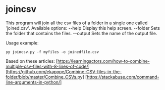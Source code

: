 # joincsv
This program will join all the csv files of a folder in a single one called 'joined.csv'.
Available options:
     --help      Display this help screen.
     --folder    Sets the folder that contains the files.
     --output    Sets the name of the output file.
     
Usage example: 
```
py joincsv.py -f myfiles -o joinedfile.csv
```

Based on these articles:
  [https://learningactors.com/how-to-combine-multiple-csv-files-with-8-lines-of-code/]
  [https://github.com/ekapope/Combine-CSV-files-in-the-folder/blob/master/Combine_CSVs.py]
  [https://stackabuse.com/command-line-arguments-in-python/]
